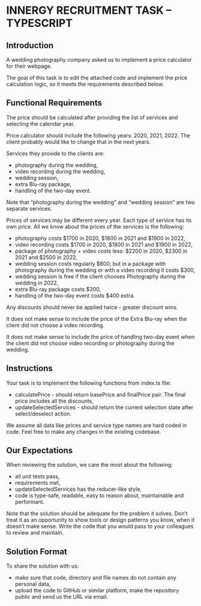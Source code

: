 # INNERGY RECRUITMENT TASK – TYPESCRIPT

## Introduction

A wedding photography company asked us to implement a price calculator for their webpage.

The goal of this task is to edit the attached code and implement the price calculation logic, so it meets the requirements described below.

## Functional Requirements

The price should be calculated after providing the list of services and selecting the calendar year.

Price calculator should include the following years: 2020, 2021, 2022. The client probably would like to change that in the next years.

Services they provide to the clients are:

- photography during the wedding,
- video recording during the wedding,
- wedding session,
- extra Blu-ray package,
- handling of the two-day event.

Note that “photography during the wedding” and “wedding session” are two separate services.

Prices of services may be different every year. Each type of service has its own price. All we know about the prices of the services is the following:

- photography costs $1700 in 2020, $1800 in 2021 and $1900 in 2022,
- video recording costs $1700 in 2020, $1800 in 2021 and $1900 in 2022,
- package of photography + video costs less: $2200 in 2020, $2300 in 2021 and $2500 in 2022,
- wedding session costs regularly $600, but in a package with photography during the wedding or with a video recording it costs $300,
- wedding session is free if the client chooses Photography during the wedding in 2022,
- extra Blu-ray package costs $300,
- handling of the two-day event costs $400 extra.

Any discounts should never be applied twice - greater discount wins.

It does not make sense to include the price of the Extra Blu-ray when the client did not choose a video recording.

It does not make sense to include the price of handling two-day event when the client did not choose video recording or photography during the wedding.

## Instructions

Your task is to implement the following functions from index.ts file:

- calculatePrice - should return basePrice and finalPrice pair. The final price includes all the discounts,
- updateSelectedServices - should return the current selection state after select/deselect action.

We assume all data like prices and service type names are hard coded in code. Feel free to make any changes in the existing codebase.

## Our Expectations

When reviewing the solution, we care the most about the following:

- all unit tests pass,
- requirements met,
- updateSelectedServices has the reducer-like style,
- code is type-safe, readable, easy to reason about, maintainable and performant.

Note that the solution should be adequate for the problem it solves. Don’t treat it as an opportunity to show tools or design patterns you know, when it doesn’t make sense. Write the code that you would pass to your colleagues to review and maintain.

## Solution Format

To share the solution with us:

- make sure that code, directory and file names do not contain any personal data,
- upload the code to GitHub or similar platform, make the repository public and send us the URL via email.
